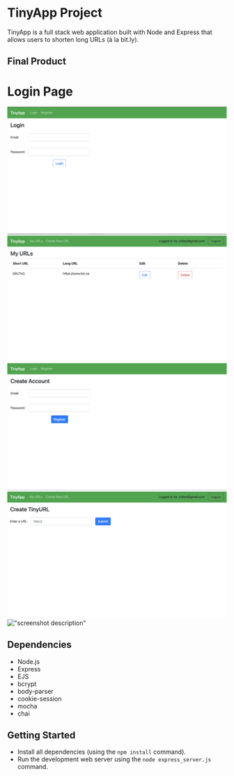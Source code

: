 # TinyApp Project

TinyApp is a full stack web application built with Node and Express that allows users to shorten long URLs (à la bit.ly).

## Final Product

# Login Page
!["Screenshot of Login page"](https://github.com/wbox/tinyapp/blob/master/docs/login.png)
!["Screenshot of URLs page"](https://github.com/wbox/tinyapp/blob/master/docs/urls-page.png)
!["Screenshot of Register page"](https://github.com/wbox/tinyapp/blob/master/docs/register-page.png)
!["screenshot of Creating a new TinyURL"](https://github.com/wbox/tinyapp/blob/master/docs/create-new-tinyurl.png)
!["screenshot description"](#)

## Dependencies

- Node.js
- Express
- EJS
- bcrypt
- body-parser
- cookie-session
- mocha
- chai

## Getting Started

- Install all dependencies (using the `npm install` command).
- Run the development web server using the `node express_server.js` command.
